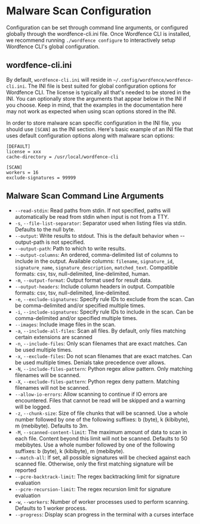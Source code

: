 # Malware Scan Configuration

Configuration can be set through command line arguments, or configured globally through the wordfence-cli.ini file. Once Wordfence CLI is installed, we recommend running `./wordfence configure` to interactively setup Wordfence CLI's global configuration.

## wordfence-cli.ini

By default, `wordfence-cli.ini` will reside in `~/.config/wordfence/wordfence-cli.ini`. The INI file is best suited for global configuration options for Wordfence CLI. The license is typically all that's needed to be stored in the INI. You can optionally store the arguments that appear below in the INI if you choose. Keep in mind, that the examples in the documentation here may not work as expected when using scan options stored in the INI.

In order to store malware scan specific configuration in the INI file, you should use `[SCAN]` as the INI section. Here's basic example of an INI file that uses default configuration options along with malware scan options:

	[DEFAULT]
	license = xxx
	cache-directory = /usr/local/wordfence-cli

	[SCAN]
	workers = 16
	exclude-signatures = 99999

## Malware Scan Command Line Arguments

- `--read-stdin`: Read paths from stdin. If not specified, paths will automatically be read from stdin when input is not from a TTY.
- `-s`, `--file-list-separator`: Separator used when listing files via stdin. Defaults to the null byte.
- `--output`: Write results to stdout. This is the default behavior when --output-path is not specified.
- `--output-path`: Path to which to write results.
- `--output-columns`: An ordered, comma-delimited list of columns to include in the output. Available columns: `filename`, `signature_id`, `signature_name`, `signature_description`, `matched_text`. Compatible formats: csv, tsv, null-delimited, line-delimited, human.
- `-m`, `--output-format`: Output format used for result data.
- `--output-headers`: Include column headers in output. Compatible formats: csv, tsv, null-delimited, line-delimited.
- `-e`, `--exclude-signatures`: Specify rule IDs to exclude from the scan. Can be comma-delimited and/or specified multiple times.
- `-i`, `--include-signatures`: Specify rule IDs to include in the scan. Can be comma-delimited and/or specified multiple times.
- `--images`: Include image files in the scan.
- `-a`, `--include-all-files`: Scan all files. By default, only files matching certain extensions are scanned
- `-n`, `--include-files`: Only scan filenames that are exact matches. Can be used multiple times.
- `-x`, `--exclude-files`: Do not scan filenames that are exact matches. Can be used multiple times. Denials take precedence over allows.
- `-N`, `--include-files-pattern`: Python regex allow pattern. Only matching filenames will be scanned.
- `-X`, `--exclude-files-pattern`: Python regex deny pattern. Matching filenames will not be scanned.
- `--allow-io-errors`: Allow scanning to continue if IO errors are encountered. Files that cannot be read will be skipped and a warning will be logged.
- `-z`, `--chunk-size`: Size of file chunks that will be scanned. Use a whole number followed by one of the following suffixes: b (byte), k (kibibyte), m (mebibyte). Defaults to 3m.
- `-M`, `--scanned-content-limit`: The maximum amount of data to scan in each file. Content beyond this limit will not be scanned. Defaults to 50 mebibytes. Use a whole number followed by one of the following suffixes: b (byte), k (kibibyte), m (mebibyte).
- `--match-all`: If set, all possible signatures will be checked against each scanned file. Otherwise, only the first matching signature will be reported
- `--pcre-backtrack-limit`: The regex backtracking limit for signature evaluation
- `--pcre-recursion-limit`: The regex recursion limit for signature evaluation
- `-w`, `--workers`: Number of worker processes used to perform scanning. Defaults to 1 worker process.
- `--progress`: Display scan progress in the terminal with a curses interface
